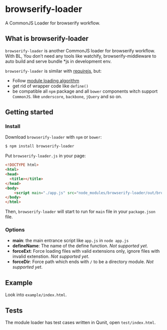 browserify-loader
=================

A CommonJS Loader for browserify workflow.


## What is browserify-loader

`browserify-loader` is another CommonJS loader for  browserify workflow. With BL, You don’t need  any tools  like watchify, browserify-middleware to auto build and serve bundle *js in development env.

`browserify-loader` is similar  with [requirejs](http://requirejs.org/), but:

- Follow [module loading algorithm](https://nodejs.org/api/modules.html#modules_all_together)
- get rid of wrapper code like `define()`
- be compatible all `npm` package  and  all `bower` components witch support `CommonJS`. like `underscore`, `backbone`, `jQuery` and so on.

## Getting started

### Install

Download `browserify-loader`  with `npm` or  `bower`:

```bash
$ npm install browserify-loader
```

Put  `browserify-loader.js` in your page:

```html
<!DOCTYPE html>
<html>
<head>
  <title></title>
</head>
<body>
    <script main="./app.js" src="node_modules/browserify-loader/out/browserify-loader.min.js"></script>
</body>
</html>
```

Then, `browserify-loader` will start to run for `main` file in your `package.json` file.

### Options

- **main**: the main entrance script like `app.js` in `node app.js`
-  **defineName**:  The name of the define function. *Not supported yet*.
- **forceExt**: Force loading files with valid extensions only, ignore files with invalid extenstion. *Not supported yet*.
- **forceDir**:  Force path which ends with `/` to be a directory module. *Not supported yet*.

## Example

Look into `example/index.html`.

## Tests
The module loader has test cases written in Qunit, open `test/index.html`.
